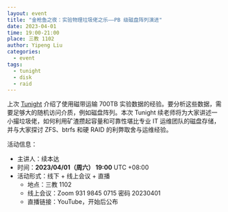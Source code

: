 ```yaml
---
layout: event
title: "金枪鱼之夜：实验物理垃圾佬之乐——PB 级磁盘阵列演进"
date: 2023-04-01
time: 19:00-21:00
place: 三教 1102
author: Yipeng Liu
categories:
  - event
tags:
  - tunight
  - disk
  - raid
---
```


上次 [Tunight](https://tuna.moe/event/2022/lto-practice/) 介绍了使用磁带运输 700TB 实验数据的经验。要分析这些数据，需要足够大的随机访问介质，例如磁盘阵列。本次 Tunight 续老师将为大家讲述一小撮垃圾佬，如何利用矿渣攒起容量和可靠性堪比专业 IT 运维团队的磁盘存储，并与大家探讨 ZFS、btrfs 和硬 RAID 的利弊取舍与运维经验。


活动信息：

* 主讲人：续本达
* 时间：**2023/04/01（周六） 19:00** UTC +08:00
* 活动形式：线下 + 线上会议 + 直播
  * 地点：三教 1102
  * 线上会议：Zoom 931 9845 0715 密码 20230401
  * 直播链接：YouTube，开始后公布
